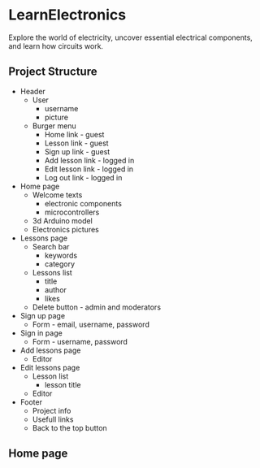# LearnElectronics
Explore the world of electricity, uncover essential electrical components, and learn how circuits work.

## Project Structure
+ Header
  - User
     - username
     - picture
  - Burger menu
     - Home link - guest
     - Lesson link - guest
     - Sign up link - guest
     - Add lesson link - logged in
     - Edit lesson link - logged in
     - Log out link - logged in
+ Home page
  - Welcome texts
      - electronic components
      - microcontrollers
  - 3d Arduino model
  - Electronics pictures
+ Lessons page
  - Search bar
      - keywords
      - category
  - Lessons list
      - title
      - author
      - likes
  - Delete button - admin and moderators
+ Sign up page
   - Form - email, username, password
+ Sign in page
   - Form - username, password
+ Add lessons page
   - Editor
+ Edit lessons page
  - Lesson list
      - lesson title
  - Editor
+ Footer
  - Project info
  - Usefull links
  - Back to the top button

## Home page
